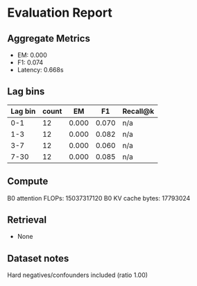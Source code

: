 # Evaluation Report

## Aggregate Metrics

- EM: 0.000
- F1: 0.074
- Latency: 0.668s

## Lag bins
| Lag bin | count | EM | F1 | Recall@k |
| ------- | ----- | --- | --- | -------- |
| 0-1 | 12 | 0.000 | 0.070 | n/a |
| 1-3 | 12 | 0.000 | 0.082 | n/a |
| 3-7 | 12 | 0.000 | 0.060 | n/a |
| 7-30 | 12 | 0.000 | 0.085 | n/a |

## Compute
B0 attention FLOPs: 15037317120
B0 KV cache bytes: 17793024

## Retrieval
- None

## Dataset notes
Hard negatives/confounders included (ratio 1.00)